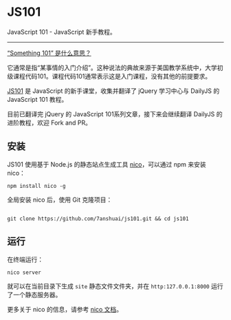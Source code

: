 # JS101

JavaScript 101 - JavaScript 新手教程。

----------

[“Something 101” 是什么意思？](http://english.stackexchange.com/questions/14265/what-does-something-101-mean)

它通常是指“某事情的入门介绍”。这种说法的典故来源于美国教学系统中，大学初级课程代码101。课程代码101通常表示这是入门课程，没有其他的前提要求。

[JS101](http://101.js.org) 是 JavaScript 的新手课堂，收集并翻译了 jQuery 学习中心与 DailyJS 的 JavaScript 101 教程。

目前已翻译完 jQuery 的 JavaScript 101系列文章，接下来会继续翻译 DailyJS 的进阶教程，欢迎 Fork and PR。

## 安装

JS101 使用基于 Node.js 的静态站点生成工具 [nico](https://github.com/lepture/nico)，可以通过 npm 来安装 nico：

```shell
npm install nico -g
```

全局安装 nico 后，使用 Git 克隆项目：

```shell

git clone https://github.com/7anshuai/js101.git && cd js101
```
## 运行

在终端运行：

```shell
nico server
```

就可以在当前目录下生成 `site` 静态文件文件夹，并在 `http:127.0.0.1:8000` 运行了一个静态服务器。

更多关于 nico 的信息，请参考 [nico 文档](http://lab.lepture.com/nico/zh/)。
